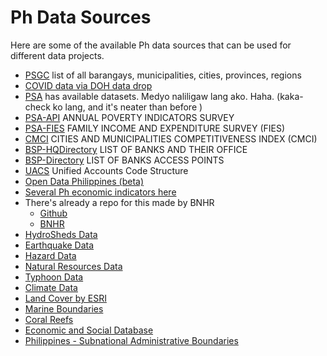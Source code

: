 # Ph Data Sources
Here are some of the available Ph data sources that can be used for different data projects.
- [PSGC](https://psa.gov.ph/classification/psgc) list of all barangays, municipalities, cities, provinces, regions
- [COVID data via DOH data drop](https://drive.google.com/drive/folders/1ZPPcVU4M7T-dtRyUceb0pMAd8ickYf8o)
- [PSA](https://openstat.psa.gov.ph/Database) has available datasets. Medyo naliligaw lang ako. Haha. (kaka-check ko lang, and it's neater than before )
- [PSA-API](https://psa.gov.ph/content/annual-poverty-indicators-survey-apis) ANNUAL POVERTY INDICATORS SURVEY
- [PSA-FIES](https://psa.gov.ph/statistics/income-expenditure/fies) FAMILY INCOME AND EXPENDITURE SURVEY (FIES)
- [CMCI](https://cmci.dti.gov.ph/) CITIES AND MUNICIPALITIES COMPETITIVENESS INDEX (CMCI)
- [BSP-HQDirectory](https://www.bsp.gov.ph/SitePages/FinancialStability/DirBanksFIList.aspx) LIST OF BANKS AND THEIR OFFICE
- [BSP-Directory](https://www.bsp.gov.ph/SitePages/InclusiveFinance/FinancialServiceAP.aspx) LIST OF BANKS ACCESS POINTS
- [UACS](https://www.uacs.gov.ph/) Unified Accounts Code Structure
- [Open Data Philippines (beta)](https://data.gov.ph/index/home)
- [Several Ph economic indicators here](https://data.worldbank.org/country/PH)
- There's already a repo for this made by BNHR
  - [Github](https://github.com/benhur07b/awesome-data-philippines) 
  - [BNHR](https://bnhr.xyz/awesome-data-philippines/)
- [HydroSheds Data](https://www.hydrosheds.org/)
- [Earthquake Data](https://earthquake.usgs.gov/data/)
- [Hazard Data](https://wesr.unepgrid.ch/?project=MX-XVK-HPH-OGN-HVE-GGN&language=en)
- [Natural Resources Data](https://resourcewatch.org/)
- [Typhoon Data](https://typhoon2000.ph/)
- [Climate Data](https://www.ncdc.noaa.gov/ibtracs/)
- [Land Cover by ESRI](https://livingatlas.arcgis.com/landcoverexplorer/)
- [Marine Boundaries](https://www.marineregions.org/)
- [Coral Reefs](https://allencoralatlas.org/atlas/#4.12/8.7755/124.8789)
- [Economic and Social Database](https://econdb.pids.gov.ph/tablecategories/index/3)
- [Philippines - Subnational Administrative Boundaries](https://data.humdata.org/dataset/cod-ab-phl)
